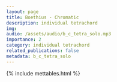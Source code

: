 ```yaml
---
layout: page
title: Boethius - Chromatic 
description: individual tetrachord
img: 
audio: /assets/audio/b_c_tetra_solo.mp3
importance: 2
category: individual tetrachord
related_publications: false
metadata: b_c_tetra_solo
---
```

{% include mettables.html %}